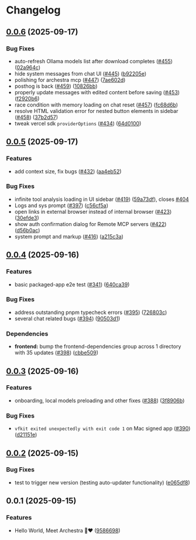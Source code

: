 # Changelog

## [0.0.6](https://github.com/archestra-ai/archestra/compare/v0.0.5...v0.0.6) (2025-09-17)


### Bug Fixes

* auto-refresh Ollama models list after download completes ([#455](https://github.com/archestra-ai/archestra/issues/455)) ([02a964c](https://github.com/archestra-ai/archestra/commit/02a964c7f3d225d73309a1fe14b2e215232c19fc))
* hide system messages from chat UI ([#445](https://github.com/archestra-ai/archestra/issues/445)) ([b92205e](https://github.com/archestra-ai/archestra/commit/b92205e4869f851617b3b1bc3c504ef8ec3970c2))
* polishing for archestra mcp ([#447](https://github.com/archestra-ai/archestra/issues/447)) ([7ae602d](https://github.com/archestra-ai/archestra/commit/7ae602d4cdac97b31a3249cbd83601b2a0d33804))
* posthog is back ([#459](https://github.com/archestra-ai/archestra/issues/459)) ([10826bb](https://github.com/archestra-ai/archestra/commit/10826bbe76b7d386fc78965abcf188e15e7ae4f8))
* properly update messages with edited content before saving ([#453](https://github.com/archestra-ai/archestra/issues/453)) ([f2920b6](https://github.com/archestra-ai/archestra/commit/f2920b6b24dbe01a6fd04e7e0ebf4ec8e066ecbb))
* race condition with memory loading on chat reset ([#457](https://github.com/archestra-ai/archestra/issues/457)) ([fc68d6b](https://github.com/archestra-ai/archestra/commit/fc68d6b0f6a0ef804bd909eba987c3556fb65665))
* resolve HTML validation error for nested button elements in sidebar ([#458](https://github.com/archestra-ai/archestra/issues/458)) ([37b2d57](https://github.com/archestra-ai/archestra/commit/37b2d57ef8835362d3a77747fd9dbb6f38667777))
* tweak vercel sdk `providerOptions` ([#434](https://github.com/archestra-ai/archestra/issues/434)) ([64d0100](https://github.com/archestra-ai/archestra/commit/64d01009d708b9c143d86a4354542dca9d0b5620))

## [0.0.5](https://github.com/archestra-ai/archestra/compare/v0.0.4...v0.0.5) (2025-09-17)


### Features

* add context size, fix bugs ([#432](https://github.com/archestra-ai/archestra/issues/432)) ([aa4eb52](https://github.com/archestra-ai/archestra/commit/aa4eb5207ab6efc63bf4e30b079ce7f5c62ed67d))


### Bug Fixes

* infinite tool analysis loading in UI sidebar ([#419](https://github.com/archestra-ai/archestra/issues/419)) ([59a73df](https://github.com/archestra-ai/archestra/commit/59a73df2139c26ed8d2dcdef7251e23f082a8b12)), closes [#404](https://github.com/archestra-ai/archestra/issues/404)
* Logs and sys prompt ([#397](https://github.com/archestra-ai/archestra/issues/397)) ([c56cf5a](https://github.com/archestra-ai/archestra/commit/c56cf5a502307eeff3b3f0ba31abfa20d8a4c4f7))
* open links in external browser instead of internal browser ([#423](https://github.com/archestra-ai/archestra/issues/423)) ([30efde3](https://github.com/archestra-ai/archestra/commit/30efde3797c58d2d45305fc70eae121f697d318b))
* show auth confirmation dialog for Remote MCP servers ([#422](https://github.com/archestra-ai/archestra/issues/422)) ([d56b0ac](https://github.com/archestra-ai/archestra/commit/d56b0acf829e837855e9bc7b2364e9338611b579))
* system prompt and markup ([#416](https://github.com/archestra-ai/archestra/issues/416)) ([a215c3a](https://github.com/archestra-ai/archestra/commit/a215c3acbd43e97fb61b8f16d9cfe94d74a1a7d5))

## [0.0.4](https://github.com/archestra-ai/archestra/compare/v0.0.3...v0.0.4) (2025-09-16)


### Features

* basic packaged-app e2e test ([#341](https://github.com/archestra-ai/archestra/issues/341)) ([640ca39](https://github.com/archestra-ai/archestra/commit/640ca390fc9a31ab626f906f4aab766f3ff7e444))


### Bug Fixes

* address outstanding pnpm typecheck errors ([#395](https://github.com/archestra-ai/archestra/issues/395)) ([726803c](https://github.com/archestra-ai/archestra/commit/726803c8a3810204df8ef132b3af51b6cac23011))
* several chat related bugs ([#394](https://github.com/archestra-ai/archestra/issues/394)) ([90503d1](https://github.com/archestra-ai/archestra/commit/90503d1c32d8b79c6da89839d44ebbf8c06f6976))


### Dependencies

* **frontend:** bump the frontend-dependencies group across 1 directory with 35 updates ([#398](https://github.com/archestra-ai/archestra/issues/398)) ([cbbe509](https://github.com/archestra-ai/archestra/commit/cbbe50941d2a965c80b58751875b101ccb988df4))

## [0.0.3](https://github.com/archestra-ai/archestra/compare/v0.0.2...v0.0.3) (2025-09-16)


### Features

* onboarding, local models preloading and other fixes ([#388](https://github.com/archestra-ai/archestra/issues/388)) ([3f8906b](https://github.com/archestra-ai/archestra/commit/3f8906b550d80079ee769ebf0295a2ec21e826f3))


### Bug Fixes

* `vfkit exited unexpectedly with exit code 1` on Mac signed app ([#390](https://github.com/archestra-ai/archestra/issues/390)) ([d21151e](https://github.com/archestra-ai/archestra/commit/d21151e3460198a691f7101beabebfc8cdf1b5bc))

## [0.0.2](https://github.com/archestra-ai/archestra/compare/v0.0.1...v0.0.2) (2025-09-15)


### Bug Fixes

* test to trigger new version (testing auto-updater functionality) ([e065df8](https://github.com/archestra-ai/archestra/commit/e065df8b4106f39250e70017f39ee25caa015d56))

## 0.0.1 (2025-09-15)


### Features

* Hello World, Meet Archestra 🤖❤️ ([9586698](https://github.com/archestra-ai/archestra/commit/95866981b0fc62bd84fba9b87336573b4cdbfa35))
